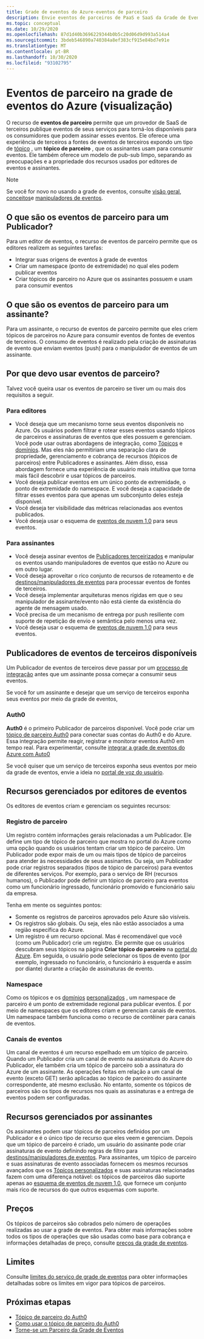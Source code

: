 ```yaml
---
title: Grade de eventos do Azure-eventos de parceiro
description: Envie eventos de parceiros de PaaS e SaaS da Grade de Eventos de terceiros diretamente para os serviços do Azure com a Grade de Eventos do Azure.
ms.topic: conceptual
ms.date: 10/29/2020
ms.openlocfilehash: 87d1d40b3696229344b0b5c20d06d9d993a514a4
ms.sourcegitcommit: 3bdeb546890a740384a8ef383cf915e84bd7e91e
ms.translationtype: MT
ms.contentlocale: pt-BR
ms.lasthandoff: 10/30/2020
ms.locfileid: "93102795"
---
```

# <a name="partner-events-in-azure-event-grid-preview"></a>Eventos de parceiro na grade de eventos do Azure (visualização)
O recurso de **eventos de parceiro** permite que um provedor de SaaS de terceiros publique eventos de seus serviços para torná-los disponíveis para os consumidores que podem assinar esses eventos. Ele oferece uma experiência de terceiros a fontes de eventos de terceiros expondo um tipo de [tópico](concepts.md#topics) , um **tópico de parceiro** , que os assinantes usam para consumir eventos. Ele também oferece um modelo de pub-sub limpo, separando as preocupações e a propriedade dos recursos usados por editores de eventos e assinantes.

> [!NOTE]
> Se você for novo no usando a grade de eventos, consulte [visão geral](overview.md), [conceitos](concepts.md)e [manipuladores de eventos](event-handlers.md).

## <a name="what-is-partner-events-to-a-publisher"></a>O que são os eventos de parceiro para um Publicador?
Para um editor de eventos, o recurso de eventos de parceiro permite que os editores realizem as seguintes tarefas:

- Integrar suas origens de eventos à grade de eventos
- Criar um namespace (ponto de extremidade) no qual eles podem publicar eventos
- Criar tópicos de parceiro no Azure que os assinantes possuem e usam para consumir eventos

## <a name="what-is-partner-events-to-a-subscriber"></a>O que são os eventos de parceiro para um assinante?
Para um assinante, o recurso de eventos de parceiro permite que eles criem tópicos de parceiros no Azure para consumir eventos de fontes de eventos de terceiros. O consumo de eventos é realizado pela criação de assinaturas de evento que enviam eventos (push) para o manipulador de eventos de um assinante.

## <a name="why-should-i-use-partner-events"></a>Por que devo usar eventos de parceiro?
Talvez você queira usar os eventos de parceiro se tiver um ou mais dos requisitos a seguir.

### <a name="for-publishers"></a>Para editores

- Você deseja que um mecanismo torne seus eventos disponíveis no Azure. Os usuários podem filtrar e rotear esses eventos usando tópicos de parceiros e assinaturas de eventos que eles possuem e gerenciam. Você pode usar outras abordagens de integração, como [Tópicos](custom-topics.md) e [domínios](event-domains.md). Mas eles não permitiriam uma separação clara de propriedade, gerenciamento e cobrança de recursos (tópicos de parceiros) entre Publicadores e assinantes. Além disso, essa abordagem fornece uma experiência de usuário mais intuitiva que torna mais fácil descobrir e usar tópicos de parceiros.
- Você deseja publicar eventos em um único ponto de extremidade, o ponto de extremidade do namespace. E você deseja a capacidade de filtrar esses eventos para que apenas um subconjunto deles esteja disponível. 
- Você deseja ter visibilidade das métricas relacionadas aos eventos publicados.
- Você deseja usar o esquema de [eventos de nuvem 1,0](https://cloudevents.io/) para seus eventos.

### <a name="for-subscribers"></a>Para assinantes

- Você deseja assinar eventos de [Publicadores terceirizados](#available-third-party-event-publishers) e manipular os eventos usando manipuladores de eventos que estão no Azure ou em outro lugar.
- Você deseja aproveitar o rico conjunto de recursos de roteamento e de [destinos/manipuladores de eventos](overview.md#event-handlers) para processar eventos de fontes de terceiros. 
- Você deseja implementar arquiteturas menos rígidas em que o seu manipulador de assinante/evento não está ciente da existência do agente de mensagem usado. 
- Você precisa de um mecanismo de entrega por push resiliente com suporte de repetição de envio e semântica pelo menos uma vez.
- Você deseja usar o esquema de [eventos de nuvem 1,0](https://cloudevents.io/) para seus eventos. 


## <a name="available-third-party-event-publishers"></a>Publicadores de eventos de terceiros disponíveis
Um Publicador de eventos de terceiros deve passar por um [processo de integração](partner-onboarding-overview.md) antes que um assinante possa começar a consumir seus eventos. 

Se você for um assinante e desejar que um serviço de terceiros exponha seus eventos por meio da grade de eventos, 

### <a name="auth0"></a>Auth0
**Auth0** é o primeiro Publicador de parceiros disponível. Você pode criar um [tópico de parceiro Auth0](auth0-overview.md) para conectar suas contas do Auth0 e do Azure. Essa integração permite reagir, registrar e monitorar eventos Auth0 em tempo real. Para experimentar, consulte [integrar a grade de eventos do Azure com Auto0](auth0-how-to.md)

Se você quiser que um serviço de terceiros exponha seus eventos por meio da grade de eventos, envie a ideia no [portal de voz do usuário](https://feedback.azure.com/forums/909934-azure-event-grid).
 
## <a name="resources-managed-by-event-publishers"></a>Recursos gerenciados por editores de eventos
Os editores de eventos criam e gerenciam os seguintes recursos:

### <a name="partner-registration"></a>Registro de parceiro
Um registro contém informações gerais relacionadas a um Publicador. Ele define um tipo de tópico de parceiro que mostra no portal do Azure como uma opção quando os usuários tentam criar um tópico de parceiro. Um Publicador pode expor mais de um ou mais tipos de tópico de parceiros para atender às necessidades de seus assinantes. Ou seja, um Publicador pode criar registros separados (tipos de tópico de parceiros) para eventos de diferentes serviços. Por exemplo, para o serviço de RH (recursos humanos), o Publicador pode definir um tópico de parceiro para eventos como um funcionário ingressado, funcionário promovido e funcionário saiu da empresa. 

Tenha em mente os seguintes pontos:

- Somente os registros de parceiros aprovados pelo Azure são visíveis. 
- Os registros são globais. Ou seja, eles não estão associados a uma região específica do Azure.
- Um registro é um recurso opcional. Mas é recomendável que você (como um Publicador) crie um registro. Ele permite que os usuários descubram seus tópicos na página **Criar tópico do parceiro** na [portal do Azure](https://portal.azure.com/#create/Microsoft.EventGridPartnerTopic). Em seguida, o usuário pode selecionar os tipos de evento (por exemplo, ingressado no funcionário, o funcionário à esquerda e assim por diante) durante a criação de assinaturas de evento.

### <a name="namespace"></a>Namespace
Como os tópicos e os [domínios](event-domains.md) [personalizados](custom-topics.md) , um namespace de parceiro é um ponto de extremidade regional para publicar eventos. É por meio de namespaces que os editores criam e gerenciam canais de eventos. Um namespace também funciona como o recurso de contêiner para canais de eventos.

### <a name="event-channels"></a>Canais de eventos
Um canal de eventos é um recurso espelhado em um tópico de parceiro. Quando um Publicador cria um canal de evento na assinatura do Azure do Publicador, ele também cria um tópico de parceiro sob a assinatura do Azure de um assinante. As operações feitas em relação a um canal de evento (exceto GET) serão aplicadas ao tópico de parceiro do assinante correspondente, até mesmo exclusão. No entanto, somente os tópicos de parceiros são os tipos de recursos nos quais as assinaturas e a entrega de eventos podem ser configuradas.

## <a name="resources-managed-by-subscribers"></a>Recursos gerenciados por assinantes 
Os assinantes podem usar tópicos de parceiros definidos por um Publicador e é o único tipo de recurso que eles veem e gerenciam. Depois que um tópico de parceiro é criado, um usuário do assinante pode criar assinaturas de evento definindo regras de filtro para [destinos/manipuladores de eventos](overview.md#event-handlers). Para assinantes, um tópico de parceiro e suas assinaturas de evento associadas fornecem os mesmos recursos avançados que os [Tópicos personalizados](custom-topics.md) e suas assinaturas relacionadas fazem com uma diferença notável: os tópicos de parceiros dão suporte apenas ao [esquema de eventos de nuvem 1,0](cloudevents-schema.md), que fornece um conjunto mais rico de recursos do que outros esquemas com suporte.

## <a name="pricing"></a>Preços
Os tópicos de parceiros são cobrados pelo número de operações realizadas ao usar a grade de eventos. Para obter mais informações sobre todos os tipos de operações que são usadas como base para cobrança e informações detalhadas de preço, consulte [preços da grade de eventos](https://azure.microsoft.com/pricing/details/event-grid/).

## <a name="limits"></a>Limites
Consulte [limites do serviço de grade de eventos](../azure-resource-manager/management/azure-subscription-service-limits.md#event-grid-limits) para obter informações detalhadas sobre os limites em vigor para tópicos de parceiros.


## <a name="next-steps"></a>Próximas etapas

- [Tópico de parceiro do Auth0](auth0-overview.md)
- [Como usar o tópico de parceiro do Auth0](auth0-how-to.md)
- [Torne-se um Parceiro da Grade de Eventos](partner-onboarding-overview.md)
